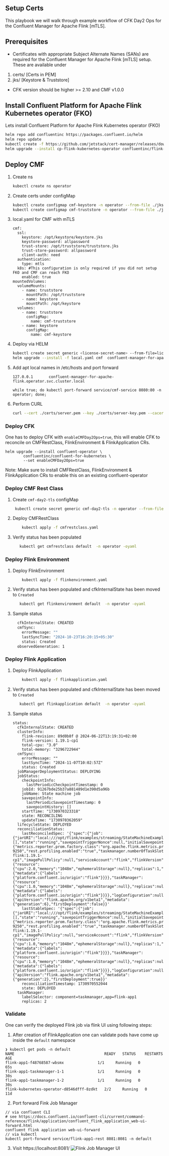 ## Setup Certs

This playbook we will walk through example workflow of CFK Day2 Ops for the Confluent Manager for Apache Flink [mTLS].

## Prerequisites

* Certificates with appropriate Subject Alternate Names (SANs) are required for the Confluent Manager for Apache Flink [mTLS] setup. These are available under 

1.  certs/ [Certs in PEM]
2.  jks/ [Keystore & Truststore]

* CFK version should be higher >= 2.10 and CMF v1.0.0

## Install Confluent Platform for Apache Flink Kubernetes operator (FKO)
Lets install Confluent Platform for Apache Flink Kubernetes operator (FKO)

```bash
helm repo add confluentinc https://packages.confluent.io/helm
helm repo update
kubectl create -f https://github.com/jetstack/cert-manager/releases/download/v1.8.2/cert-manager.yaml
helm upgrade --install cp-flink-kubernetes-operator confluentinc/flink-kubernetes-operator
```

## Deploy CMF

1. Create ns
    ```bash
    kubectl create ns operator
    ```
2. Create certs under configMap
    ```bash
    kubectl create configmap cmf-keystore -n operator --from-file ./jks/keystore.jks
    kubectl create configmap cmf-truststore -n operator --from-file ./jks/truststore.jks
    ```
3. local.yaml for CMF with mTLS
    ```
   cmf:
      ssl:
        keystore: /opt/keystore/keystore.jks
        keystore-password: allpassword
        trust-store: /opt/truststore/truststore.jks
        trust-store-password: allpassword
        client-auth: need
      authentication:
        type: mtls
      k8s: #This configuration is only required if you did not setup FKO and CMF can reach FKO
        enabled: true
   mountedVolumes:
      volumeMounts:
        - name: truststore
          mountPath: /opt/truststore
        - name: keystore
          mountPath: /opt/keystore
      volumes:
        - name: truststore
          configMap:
            name: cmf-truststore
        - name: keystore
          configMap:
            name: cmf-keystore
    ```   
4. Deploy via HELM
    ```bash
   kubectl create secret generic <license-secret-name> --from-file=license.txt
   helm upgrade --install -f local.yaml cmf  confluent-manager-for-apache-flink --set license.secretRef=<license-secret-name> --namespace operator
    ```
5. Add apt local names in /etc/hosts and port forward
    ```
    127.0.0.1       confluent-manager-for-apache-flink.operator.svc.cluster.local
    ```
   
   ```
   while true; do kubectl port-forward service/cmf-service 8080:80 -n operator; done;
   ```
6. Perform CURL
    ```bash
    curl --cert ./certs/server.pem --key ./certs/server-key.pem --cacert certs/cacerts.pem  https://confluent-manager-for-apache-flink.operator.svc.cluster.local:80/cmf/api/v1/environments
    ```   
   
### Deploy CFK
One has to deploy CFK with `enableCMFDay2Ops=true`, this will enable CFK to reconcile on CMFRestClass, FlinkEnvironment & FlinkApplication CRs.
```
helm upgrade --install confluent-operator \
        confluentinc/confluent-for-kubernetes \
        --set enableCMFDay2Ops=true
```

Note: Make sure to install CMFRestClass, FlinkEnvironment & FlinkApplication CRs to enable this on an existing confluent-operator

### Deploy CMF Rest Class
1. Create `cmf-day2-tls` configMap
   ```bash
    kubectl create secret generic cmf-day2-tls -n operator --from-file=fullchain.pem=./certs/server.pem --from-file=privkey.pem=./certs/server-key.pem --from-file=cacerts.pem=./certs/cacerts.pem
   ```
2. Deploy CMFRestClass
    ```bash
        kubectl apply -f cmfrestclass.yaml
    ```
3. Verify status has been populated
    ```bash
       kubectl get cmfrestclass default  -n operator -oyaml
    ```

### Deploy Flink Environment
1. Deploy FlinkEnvironment
    ```bash
        kubectl apply -f flinkenvironment.yaml
    ```
2. Verify status has been populated and cfkInternalState has been moved to `Created`
    ```bash
       kubectl get flinkenvironment default  -n operator -oyaml
    ```
3. Sample status
    ```bash
      cfkInternalState: CREATED
      cmfSync:
        errorMessage: ""
        lastSyncTime: "2024-10-23T16:20:15+05:30"
        status: Created
      observedGeneration: 1
    ```    

### Deploy Flink Application
1. Deploy FlinkApplication
    ```bash
        kubectl apply -f flinkapplication.yaml
    ```
2. Verify status has been populated and cfkInternalState has been moved to `Created`
    ```bash
       kubectl get flinkapplication default  -n operator -oyaml
    ```
3. Sample status
    ```
    status:
      cfkInternalState: CREATED
      clusterInfo:
        flink-revision: 89d0b8f @ 2024-06-22T13:19:31+02:00
        flink-version: 1.19.1-cp1
        total-cpu: "3.0"
        total-memory: "3296722944"
      cmfSync:
        errorMessage: ""
        lastSyncTime: "2024-11-07T10:02:57Z"
        status: Created
      jobManagerDeploymentStatus: DEPLOYING
      jobStatus:
        checkpointInfo:
          lastPeriodicCheckpointTimestamp: 0
        jobId: 91267bde25b37a881489d1e390d5a96b
        jobName: State machine job
        savepointInfo:
          lastPeriodicSavepointTimestamp: 0
          savepointHistory: []
        startTime: "1730970323318"
        state: RECONCILING
        updateTime: "1730970362059"
      lifecycleState: DEPLOYED
      reconciliationStatus:
        lastReconciledSpec: '{"spec":{"job":{"jarURI":"local:///opt/flink/examples/streaming/StateMachineExample.jar","parallelism":3,"entryClass":null,"args":[],"state":"running","savepointTriggerNonce":null,"initialSavepointPath":null,"checkpointTriggerNonce":null,"upgradeMode":"stateless","allowNonRestoredState":null,"savepointRedeployNonce":null},"restartNonce":null,"flinkConfiguration":{"metrics.reporter.prom.factory.class":"org.apache.flink.metrics.prometheus.PrometheusReporterFactory","metrics.reporter.prom.port":"9249-9250","rest.profiling.enabled":"true","taskmanager.numberOfTaskSlots":"2"},"image":"confluentinc/cp-flink:1.19.1-cp1","imagePullPolicy":null,"serviceAccount":"flink","flinkVersion":"v1_19","ingress":null,"podTemplate":null,"jobManager":{"resource":{"cpu":2.0,"memory":"1048m","ephemeralStorage":null},"replicas":1,"podTemplate":{"metadata":{"labels":{"platform.confluent.io/origin":"flink"}}}},"taskManager":{"resource":{"cpu":1.0,"memory":"1048m","ephemeralStorage":null},"replicas":null,"podTemplate":{"metadata":{"labels":{"platform.confluent.io/origin":"flink"}}}},"logConfiguration":null,"mode":null},"resource_metadata":{"apiVersion":"flink.apache.org/v1beta1","metadata":{"generation":6},"firstDeployment":false}}'
        lastStableSpec: '{"spec":{"job":{"jarURI":"local:///opt/flink/examples/streaming/StateMachineExample.jar","parallelism":3,"entryClass":null,"args":[],"state":"running","savepointTriggerNonce":null,"initialSavepointPath":null,"checkpointTriggerNonce":null,"upgradeMode":"stateless","allowNonRestoredState":null,"savepointRedeployNonce":null},"restartNonce":null,"flinkConfiguration":{"metrics.reporter.prom.factory.class":"org.apache.flink.metrics.prometheus.PrometheusReporterFactory","metrics.reporter.prom.port":"9249-9250","rest.profiling.enabled":"true","taskmanager.numberOfTaskSlots":"2"},"image":"confluentinc/cp-flink:1.19.1-cp1","imagePullPolicy":null,"serviceAccount":"flink","flinkVersion":"v1_19","ingress":null,"podTemplate":null,"jobManager":{"resource":{"cpu":1.0,"memory":"1048m","ephemeralStorage":null},"replicas":1,"podTemplate":{"metadata":{"labels":{"platform.confluent.io/origin":"flink"}}}},"taskManager":{"resource":{"cpu":1.0,"memory":"1048m","ephemeralStorage":null},"replicas":null,"podTemplate":{"metadata":{"labels":{"platform.confluent.io/origin":"flink"}}}},"logConfiguration":null,"mode":null},"resource_metadata":{"apiVersion":"flink.apache.org/v1beta1","metadata":{"generation":2},"firstDeployment":true}}'
        reconciliationTimestamp: 1730970552044
        state: DEPLOYED
      taskManager:
        labelSelector: component=taskmanager,app=flink-app1
        replicas: 2
    ```

### Validate
One can verify the deployed Flink job via flink UI using following steps:

1. After creation of FlinkApplication one can validate pods have come up inside the `default` namespace
```
❯ kubectl get pods -n default
NAME                                        READY   STATUS    RESTARTS   AGE
flink-app1-f48768587-wbsmx               1/1     Running   0          65s
flink-app1-taskmanager-1-1               1/1     Running   0          30s
flink-app1-taskmanager-1-2               1/1     Running   0          30s
flink-kubernetes-operator-d8546dfff-8zdkt   2/2     Running   0          11d
```

2. Port forward Fink Job Manager
```
// via confluent CLI
# see https://docs.confluent.io/confluent-cli/current/command-reference/flink/application/confluent_flink_application_web-ui-forward.html 
confluent flink application web-ui-forward 
// via kubectl
kubectl port-forward service/flink-app1-rest 8081:8081 -n default
```

3. Visit https://localhost:8081/
![Flink Job Manager UI](./assets/flink-job-manager-web-ui.png "Flink Job Manager UI")